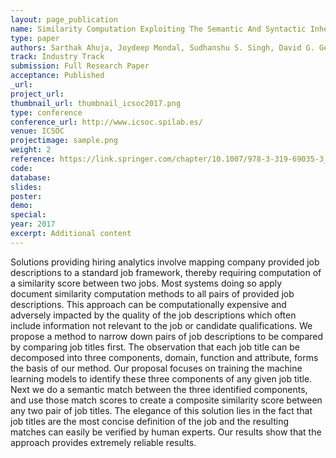 ```yaml
---
layout: page_publication
name: Similarity Computation Exploiting The Semantic And Syntactic Inherent Structure Among Job Titles 
type: paper
authors: Sarthak Ahuja, Joydeep Mondal, Sudhanshu S. Singh, David G. George
track: Industry Track
submission: Full Research Paper
acceptance: Published
_url:
project_url:
thumbnail_url: thumbnail_icsoc2017.png
type: conference
conference_url: http://www.icsoc.spilab.es/
venue: ICSOC
projectimage: sample.png
weight: 2
reference: https://link.springer.com/chapter/10.1007/978-3-319-69035-3_1
code:
database: 
slides: 
poster: 
demo: 
special: 
year: 2017
excerpt: Additional content
---
```

Solutions providing hiring analytics involve mapping company
provided job descriptions to a standard job framework, thereby
requiring computation of a similarity score between two jobs. Most systems
doing so apply document similarity computation methods to all
pairs of provided job descriptions. This approach can be computationally
expensive and adversely impacted by the quality of the job descriptions
which often include information not relevant to the job or candidate qualifications.
We propose a method to narrow down pairs of job descriptions
to be compared by comparing job titles first. The observation that each
job title can be decomposed into three components, domain, function
and attribute, forms the basis of our method. Our proposal focuses on
training the machine learning models to identify these three components
of any given job title. Next we do a semantic match between the three
identified components, and use those match scores to create a composite
similarity score between any two pair of job titles. The elegance of this
solution lies in the fact that job titles are the most concise definition
of the job and the resulting matches can easily be verified by human
experts. Our results show that the approach provides extremely reliable
results.
